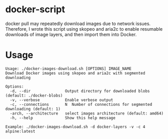 # docker-script
docker pull may repeatedly download images due to network issues. Therefore, I wrote this script using skopeo and aria2c to enable resumable downloads of image layers, and then import them into Docker.


# Usage 
``` shell
Usage: ./docker-images-download.sh [OPTIONS] IMAGE_NAME
Download Docker images using skopeo and aria2c with segmented downloading

Options:
  -d, --dir               Output directory for downloaded blobs (default: ./docker-blobs)
  -v, --verbose           Enable verbose output
  -c, --connections       N  Number of connections for segmented downloading (default: 1)
  -arch, --architecture   select images architecture (default: amd64)
  -h, --help              Show this help message

Example: ./docker-images-download.sh -d docker-layers -v -c 4 alpine:latest
```
